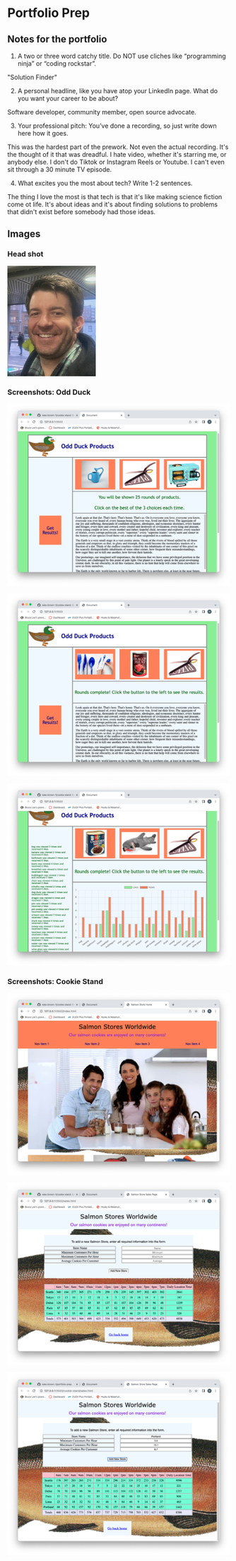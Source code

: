 # Portfolio Prep

## Notes for the portfolio

1. A two or three word catchy title. Do NOT use cliches like “programming ninja” or “coding rockstar”.

"Solution Finder"

2. A personal headline, like you have atop your LinkedIn page. What do you want your career to be about?

Software developer, community member, open source advocate.

3. Your professional pitch: You’ve done a recording, so just write down here how it goes.

This was the hardest part of the prework. Not even the actual recording. It's the thought of it that was dreadful. I hate video, whether it's starring me, or anybody else. I don't do Tiktok or Instagram Reels or Youtube. I can't even sit through a 30 minute TV episode.

4. What excites you the most about tech? Write 1-2 sentences.

The thing I love the most is that tech is that it's like making science fiction come ot life. It's about ideas and it's about finding solutions to problems that didn't exist before somebody had those ideas.

## Images

### Head shot

![Head shot 200x250](img/nate_200x250.jpg)

### Screenshots: Odd Duck

![Main page first load](img/odd_duck_01.png)

![Main page after voting](img/odd_duck_02.png)

![Main page with bar chart from Chart.js](img/odd_duck_03.png)

### Screenshots: Cookie Stand

![Main page first load](img/cookie_stand_01.png)

![Table of results](img/cookie_stand_02.png)

![Results with dynamic addition of new store location](img/cookie_stand_03.png)
